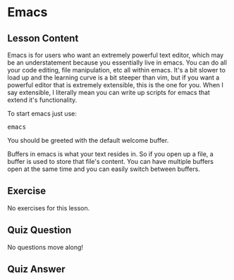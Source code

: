 # Emacs

## Lesson Content

Emacs is for users who want an extremely powerful text editor, which may be an understatement because you essentially live in emacs. You can do all your code editing, file manipulation, etc all within emacs. It's a bit slower to load up and the learning curve is a bit steeper than vim, but if you want a powerful editor that is extremely extensible, this is the one for you. When I say extensible, I literally mean you can write up scripts for emacs that extend it's functionality.

To start emacs just use:

<pre>emacs</pre>

You should be greeted with the default welcome buffer.

Buffers in emacs is what your text resides in. So if you open up a file, a buffer is used to store that file's content. You can have multiple buffers open at the same time and you can easily switch between buffers.

## Exercise

No exercises for this lesson.

## Quiz Question

No questions move along!

## Quiz Answer